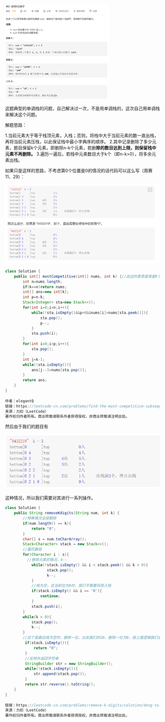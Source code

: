 <img src="1_402移掉k位数字.assets/image-20201129161356240.png" alt="image-20201129161356240" style="zoom:33%;" />

这题典型的单调栈的问题，自己解决过一次，不是用单调栈的，这次自己用单调栈来解决这个问题。

解题思路：

1.当前元素大于等于栈顶元素，入栈；否则，将栈中大于当前元素的数一直出栈，再将当前元素压栈，以此保证栈中最小字典序的顺序。
2.其中记录删除了多少元素，题目保留k个元素，即删除n-k个元素，若删**除的数目达到上限，则保留栈中元素不再删除。**
3.遍历一遍后，若栈中元素数目大于k个（即n-k>0），将多余元素出栈。

如果只是这样的思路，不考虑第0个位置是0的情况的话代码可以这么写（周赛11、29）：

![image-20201129162431894](1_402移掉k位数字.assets/image-20201129162431894.png)

```java
class Solution {
    public int[] mostCompetitive(int[] nums, int k) {//这边的意思是保留k个数
        int n=nums.length;
        if(k==n)return nums;
        int[] ans=new int[k];
        int p=n-k;
        Stack<Integer> sta=new Stack<>();
        for(int i=0;i<n;i++){
            while(!sta.isEmpty()&&p>0&&nums[i]<nums[sta.peek()]){
                sta.pop();
                p--;
            }
            sta.push(i);
        }
        for(int i=0;i<p;i++){
            sta.pop();
        }
        int j=k-1;
        while(!sta.isEmpty()){
            ans[j--]=nums[sta.pop()];
        }
        return ans;
    }
}

作者：elegantQ
链接：https://leetcode-cn.com/problems/find-the-most-competitive-subsequence/solution/dian-xing-de-dan-diao-zhan-wen-ti-by-elegantq/
来源：力扣（LeetCode）
著作权归作者所有。商业转载请联系作者获得授权，非商业转载请注明出处。
```

然后由于我们的题目有

![image-20201129162508793](1_402移掉k位数字.assets/image-20201129162508793.png)

这种情况，所以我们需要对其进行一系列操作。

```java
class Solution {
    public String removeKdigits(String num, int k) {
        //特殊情况全部删除
        if(num.length() == k){
            return "0";
        }
        char[] s = num.toCharArray();
        Stack<Character> stack = new Stack<>();
        //遍历数组
        for(Character i : s){
          //移除元素的情况，k--
            while(!stack.isEmpty() && i < stack.peek() && k > 0){
                   stack.pop();
                   k--;
            }
            //栈为空，且当前位为0时，我们不需要将其入栈
            if(stack.isEmpty() && i == '0'){
                continue;
            }
            stack.push(i);
        }
        while(k > 0){
            stack.pop();
            k--;
        }
        //这个是最后栈为空时，删除一位，比如我们的10，删除一位为0，按上面逻辑我们会返回""，所以我们让其返回"0"
         if(stack.isEmpty()){
             return "0";
         }
         //反转并返回字符串
         StringBuilder str = new StringBuilder();
         while(!stack.isEmpty()){
             str.append(stack.pop());
         }
         return str.reverse().toString();
    }
}

链接：https://leetcode-cn.com/problems/remove-k-digits/solution/dong-tu-shuo-suan-fa-zhi-yi-diao-kwei-shu-zi-by-yu/
来源：力扣（LeetCode）
著作权归作者所有。商业转载请联系作者获得授权，非商业转载请注明出处。
```

